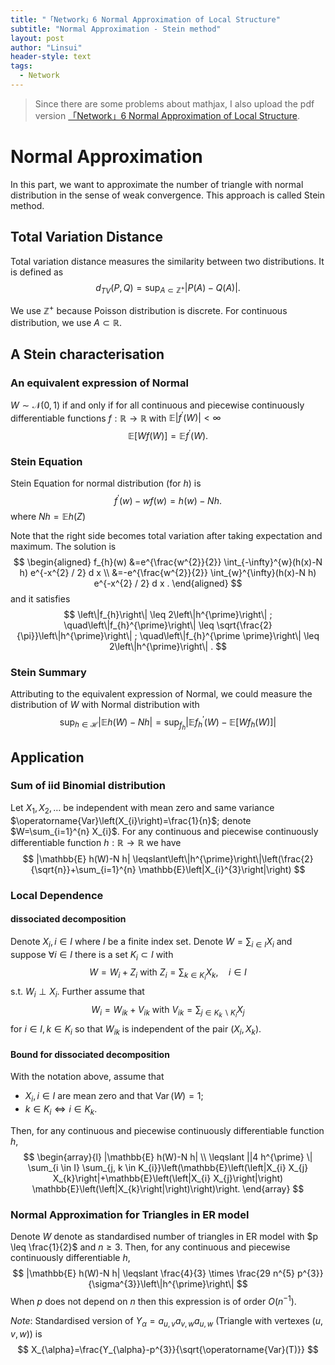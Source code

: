 ```yaml
---
title: "「Network」6 Normal Approximation of Local Structure"
subtitle: "Normal Approximation - Stein method"
layout: post
author: "Linsui"
header-style: text
tags:
  - Network
---
```


> Since there are some problems about mathjax, I also upload the pdf version <a href="https://denglinsui.github.io/reading-note/pdf/Network/06.pdf" target="_blank">「Network」6 Normal Approximation of Local Structure</a>.

# Normal Approximation

In this part, we want to approximate the number of triangle with normal  distribution in the sense of weak convergence. This approach is called Stein method.

## Total Variation Distance

Total variation distance measures the similarity between two distributions. It is defined as
$$
d_{T V}(P, Q)=\sup _{A \subset \mathbb{Z}^{+}}|P(A)-Q(A)| .
$$

We use $\mathbb{Z}^+$ because Poisson distribution is discrete. For continuous distribution, we use $A\subset \mathbb{R}$.

## A Stein characterisation

### An equivalent expression of Normal

$W \sim \mathcal{N}(0,1)$  if and only if for all continuous and piecewise continuously differentiable functions $f: \mathbb{R} \rightarrow \mathbb{R}$ with $\mathbb{E}\left|f^{\prime}(W)\right|<\infty$
$$
\mathbb{E}[W f(W)]=\mathbb{E} f^{\prime}(W).
$$

### Stein Equation

Stein Equation for normal distribution (for $h$) is 
$$
f^{\prime}(w)-w f(w)=h(w)-N h.
$$
where $Nh = \mathbb{E}h(Z)$

Note that the right side becomes total variation after taking expectation and maximum. The solution is
$$
\begin{aligned}
f_{h}(w) &=e^{\frac{w^{2}}{2}} \int_{-\infty}^{w}(h(x)-N h) e^{-x^{2} / 2} d x \\
&=-e^{\frac{w^{2}}{2}} \int_{w}^{\infty}(h(x)-N h) e^{-x^{2} / 2} d x .
\end{aligned}
$$
and it satisfies 
$$
\left\|f_{h}\right\| \leq 2\left\|h^{\prime}\right\| ; \quad\left\|f_{h}^{\prime}\right\| \leq \sqrt{\frac{2}{\pi}}\left\|h^{\prime}\right\| ; \quad\left\|f_{h}^{\prime \prime}\right\| \leq 2\left\|h^{\prime}\right\| .
$$

### Stein Summary

Attributing to the equivalent expression of Normal, we could measure the distribution of $W$ with Normal distribution with
$$
\sup _{h \in \mathcal{H}}|\mathbb{E} h(W)-N h|=\sup _{f_{h}}\left|\mathbb{E} f_{h}^{\prime}(W)-\mathbb{E}\left[W f_{h}(W)\right]\right|
$$

## Application

### Sum of iid Binomial distribution

Let $X_{1}, X_{2}, \ldots$ be independent with mean zero and same variance $\operatorname{Var}\left(X_{i}\right)=\frac{1}{n}$; denote $W=\sum_{i=1}^{n} X_{i}$. For any continuous and piecewise continuously differentiable function $h: \mathbb{R} \rightarrow \mathbb{R}$ we have
$$
|\mathbb{E} h(W)-N h| \leqslant\left\|h^{\prime}\right\|\left(\frac{2}{\sqrt{n}}+\sum_{i=1}^{n} \mathbb{E}\left|X_{i}^{3}\right|\right)
$$

### Local Dependence

#### dissociated decomposition

Denote $X_{i}, i \in I$  where  $I$ be a finite index set. Denote $W=\sum_{i \in I} X_{i}$ and suppose $\forall i \in I$ there is a set $K_{i} \subset I$ with
$$
W=W_{i}+Z_{i} \text { with } Z_{i}=\sum_{k \in K_{i}} X_{k}, \quad i \in I
$$
s.t. $W_{i}\perp X_{i}$. Further assume that
$$
W_{i}=W_{i k}+V_{i k} \text { with } V_{i k}=\sum_{j \in K_{k} \backslash K_{i}} X_{j}
$$
for $i \in I, k \in K_{i}$ so that $W_{i k}$ is independent of the pair $\left(X_{i}, X_{k}\right)$.

#### Bound for dissociated decomposition

With the notation above, assume that

- $X_{i}, i \in I$ are mean zero  and that $\operatorname{Var}(W)=1$;
- $k \in K_{i} \Longleftrightarrow i \in K_{k}$. 

Then, for any continuous and piecewise continuously differentiable function $h$,
$$
\begin{array}{l}
|\mathbb{E} h(W)-N h| \\
\leqslant ||4 h^{\prime} \| \sum_{i \in I} \sum_{j, k \in K_{i}}\left(\mathbb{E}\left(\left|X_{i} X_{j} X_{k}\right|+\mathbb{E}\left(\left|X_{i} X_{j}\right|\right) \mathbb{E}\left(\left|X_{k}\right|\right)\right)\right.
\end{array}
$$

### Normal Approximation for Triangles in ER model

Denote $W$ denote as standardised number of triangles in ER model with $p \leq \frac{1}{2}$ and $n \geq 3 .$ Then, for any continuous and piecewise continuously differentiable $h$,
$$
|\mathbb{E} h(W)-N h| \leqslant \frac{4}{3} \times \frac{29 n^{5} p^{3}}{\sigma^{3}}\left\|h^{\prime}\right\|
$$
When $p$ does not depend on $n$ then this expression is of order $O\left(n^{-1}\right)$.

*Note*: Standardised version of $Y_{\alpha}=a_{u, v} a_{v, w} a_{u, w}$ (Triangle with vertexes $(u,v,w)$) is
$$
X_{\alpha}=\frac{Y_{\alpha}-p^{3}}{\sqrt{\operatorname{Var}(T)}}
$$